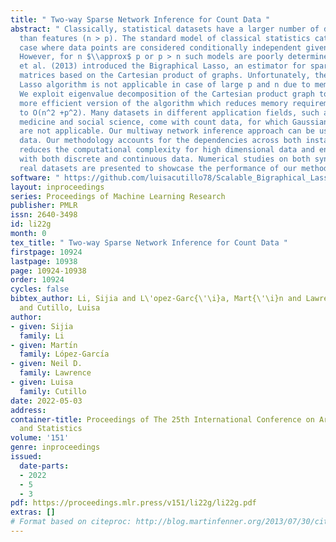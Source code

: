 ```yaml
---
title: " Two-way Sparse Network Inference for Count Data "
abstract: " Classically, statistical datasets have a larger number of data points
  than features (n > p). The standard model of classical statistics caters for the
  case where data points are considered conditionally independent given the parameters.
  However, for n $\\approx$ p or p > n such models are poorly determined. Kalaitzis
  et al. (2013) introduced the Bigraphical Lasso, an estimator for sparse precision
  matrices based on the Cartesian product of graphs. Unfortunately, the original Bigraphical
  Lasso algorithm is not applicable in case of large p and n due to memory requirements.
  We exploit eigenvalue decomposition of the Cartesian product graph to present a
  more efficient version of the algorithm which reduces memory requirements from O(n^2p^2)
  to O(n^2 +p^2). Many datasets in different application fields, such as biology,
  medicine and social science, come with count data, for which Gaussian based models
  are not applicable. Our multiway network inference approach can be used for discrete
  data. Our methodology accounts for the dependencies across both instances and features,
  reduces the computational complexity for high dimensional data and enables to deal
  with both discrete and continuous data. Numerical studies on both synthetic and
  real datasets are presented to showcase the performance of our method. "
software: " https://github.com/luisacutillo78/Scalable_Bigraphical_Lasso "
layout: inproceedings
series: Proceedings of Machine Learning Research
publisher: PMLR
issn: 2640-3498
id: li22g
month: 0
tex_title: " Two-way Sparse Network Inference for Count Data "
firstpage: 10924
lastpage: 10938
page: 10924-10938
order: 10924
cycles: false
bibtex_author: Li, Sijia and L\'opez-Garc{\'\i}a, Mart{\'\i}n and Lawrence, Neil D.
  and Cutillo, Luisa
author:
- given: Sijia
  family: Li
- given: Martı́n
  family: López-Garcı́a
- given: Neil D.
  family: Lawrence
- given: Luisa
  family: Cutillo
date: 2022-05-03
address:
container-title: Proceedings of The 25th International Conference on Artificial Intelligence
  and Statistics
volume: '151'
genre: inproceedings
issued:
  date-parts:
  - 2022
  - 5
  - 3
pdf: https://proceedings.mlr.press/v151/li22g/li22g.pdf
extras: []
# Format based on citeproc: http://blog.martinfenner.org/2013/07/30/citeproc-yaml-for-bibliographies/
---
```

